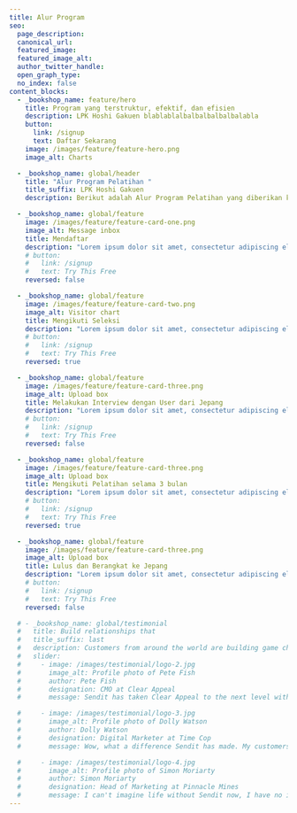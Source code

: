 ```yaml
---
title: Alur Program
seo:
  page_description:
  canonical_url:
  featured_image:
  featured_image_alt:
  author_twitter_handle:
  open_graph_type:
  no_index: false
content_blocks:
  - _bookshop_name: feature/hero
    title: Program yang terstruktur, efektif, dan efisien
    description: LPK Hoshi Gakuen blablablalbalbalbalbalbalabla
    button:
      link: /signup
      text: Daftar Sekarang
    image: /images/feature/feature-hero.png
    image_alt: Charts

  - _bookshop_name: global/header
    title: "Alur Program Pelatihan "
    title_suffix: LPK Hoshi Gakuen
    description: Berikut adalah Alur Program Pelatihan yang diberikan kepada peserta didik ketika mengikuti pelatihan di LPK Hoshi Gakuen.

  - _bookshop_name: global/feature
    image: /images/feature/feature-card-one.png
    image_alt: Message inbox
    title: Mendaftar
    description: "Lorem ipsum dolor sit amet, consectetur adipiscing elit, sed do eiusmod tempor incididunt ut labore et dolore magna aliqua.."
    # button:
    #   link: /signup
    #   text: Try This Free
    reversed: false

  - _bookshop_name: global/feature
    image: /images/feature/feature-card-two.png
    image_alt: Visitor chart
    title: Mengikuti Seleksi
    description: "Lorem ipsum dolor sit amet, consectetur adipiscing elit, sed do eiusmod tempor incididunt ut labore et dolore magna aliqua.."
    # button:
    #   link: /signup
    #   text: Try This Free
    reversed: true

  - _bookshop_name: global/feature
    image: /images/feature/feature-card-three.png
    image_alt: Upload box
    title: Melakukan Interview dengan User dari Jepang
    description: "Lorem ipsum dolor sit amet, consectetur adipiscing elit, sed do eiusmod tempor incididunt ut labore et dolore magna aliqua.Lorem ipsum dolor sit amet, consectetur adipiscing elit, sed do eiusmod tempor incididunt ut labore et dolore magna aliqua."
    # button:
    #   link: /signup
    #   text: Try This Free
    reversed: false

  - _bookshop_name: global/feature
    image: /images/feature/feature-card-three.png
    image_alt: Upload box
    title: Mengikuti Pelatihan selama 3 bulan
    description: "Lorem ipsum dolor sit amet, consectetur adipiscing elit, sed do eiusmod tempor incididunt ut labore et dolore magna aliqua.Lorem ipsum dolor sit amet, consectetur adipiscing elit, sed do eiusmod tempor incididunt ut labore et dolore magna aliqua."
    # button:
    #   link: /signup
    #   text: Try This Free
    reversed: true

  - _bookshop_name: global/feature
    image: /images/feature/feature-card-three.png
    image_alt: Upload box
    title: Lulus dan Berangkat ke Jepang
    description: "Lorem ipsum dolor sit amet, consectetur adipiscing elit, sed do eiusmod tempor incididunt ut labore et dolore magna aliqua.Lorem ipsum dolor sit amet, consectetur adipiscing elit, sed do eiusmod tempor incididunt ut labore et dolore magna aliqua."
    # button:
    #   link: /signup
    #   text: Try This Free
    reversed: false

  # - _bookshop_name: global/testimonial
  #   title: Build relationships that
  #   title_suffix: last
  #   description: Customers from around the world are building game changing email marketing campaigns.
  #   slider:
  #     - image: /images/testimonial/logo-2.jpg
  #       image_alt: Profile photo of Pete Fish
  #       author: Pete Fish
  #       designation: CMO at Clear Appeal
  #       message: Sendit has taken Clear Appeal to the next level with it's beautiful targetted email campaigns.

  #     - image: /images/testimonial/logo-3.jpg
  #       image_alt: Profile photo of Dolly Watson
  #       author: Dolly Watson
  #       designation: Digital Marketer at Time Cop
  #       message: Wow, what a difference Sendit has made. My customers are more engaged than ever.

  #     - image: /images/testimonial/logo-4.jpg
  #       image_alt: Profile photo of Simon Moriarty
  #       author: Simon Moriarty
  #       designation: Head of Marketing at Pinnacle Mines
  #       message: I can't imagine life without Sendit now, I have no idea how we were surviving before.
---
```

